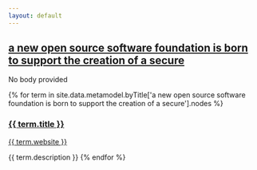 ```yaml
---
layout: default
---
```

<style>
.initial-content {
  padding-left:5%;
  padding-right:25px;
}
</style>

## <a href='/_pages/embed?t=a new open source software foundation is born to support the creation of a secure'>a new open source software foundation is born to support the creation of a secure</a>

No body provided








{% for term in site.data.metamodel.byTitle['a new open source software foundation is born to support the creation of a secure'].nodes %}
### <a href='/_pages/embed?t={{ term.title }}'>{{ term.title }}</a>

<a href='{{ term.website }}'>{{ term.website }}</a>

{{ term.description }}
{% endfor %}
